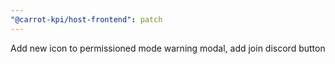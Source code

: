 ```yaml
---
"@carrot-kpi/host-frontend": patch
---
```


Add new icon to permissioned mode warning modal, add join discord button
